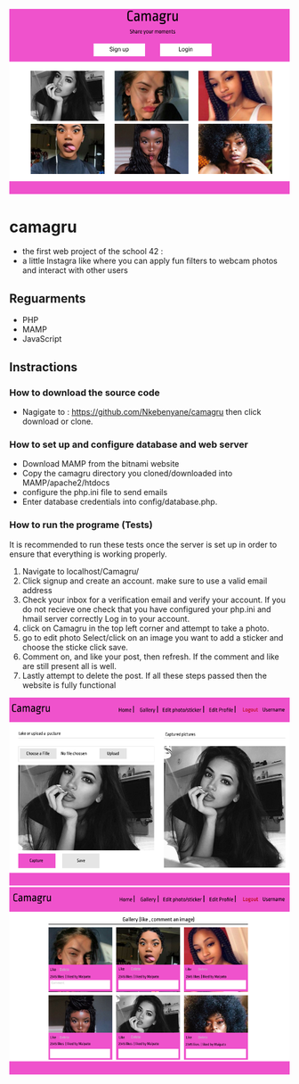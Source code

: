 ![alt text](https://github.com/Nkebenyane/camagru/blob/master/webscreens/index.png)
# camagru

* the first web project of the school 42 :
* a little Instagra like where you can apply fun filters to webcam photos and interact with other users

## Reguarments 
* PHP
* MAMP
* JavaScript

## Instractions

### How to download the source code
* Nagigate to : https://github.com/Nkebenyane/camagru then click download or clone.

### How to set up and configure database and web server

* Download MAMP from the bitnami website
* Copy the camagru directory you cloned/downloaded into MAMP/apache2/htdocs
* configure the php.ini file to send emails
* Enter database credentials into config/database.php.

### How to run the programe (Tests)
It is recommended to run these tests once the server is set up in order to ensure that everything is working properly.

1. Navigate to localhost/Camagru/
2. Click signup and create an account. make sure to use a valid email address
3. Check your inbox for a verification email and verify your account. If you do not recieve one check that you have configured your php.ini and hmail server correctly
Log in to your account.
4. click on Camagru in the top left corner and attempt to take a photo.
5. go to edit photo Select/click on an image you want to add a sticker and choose the sticke click save.
6. Comment on, and like your post, then refresh. If the comment and like are still present all is well.
7. Lastly attempt to delete the post.
If all these steps passed then the website is fully functional

![alt text](https://github.com/Nkebenyane/camagru/blob/master/webscreens/Home.png)
![alt text](https://github.com/Nkebenyane/camagru/blob/master/webscreens/Gallery.png)
